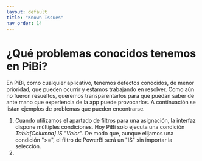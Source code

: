 ```yaml
---
layout: default
title: "Known Issues"
nav_order: 14
---
```


# ¿Qué problemas conocidos tenemos en PiBi? 

En PiBi, como cualquier aplicativo, tenemos defectos conocidos, de menor prioridad, que pueden ocurrir y estamos trabajando en resolver. Como aún no fueron resueltos, queremos transparentarlos para que puedan saber de ante mano que experiencia de la app puede provocarlos. 
A continuación se listan ejemplos de problemas que pueden encontrarse.

1. Cuando utilizamos el apartado de filtros para una asignación, la interfaz dispone múltiples condiciones. Hoy PiBi solo ejecuta una condición *Tabla[Columna] IS "Valor"*. De modo que, aunque elijamos una condición ">=", el filtro de PowerBi será un "IS" sin importar la selección.
2.